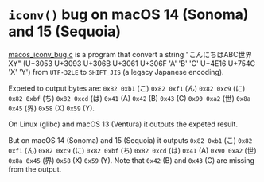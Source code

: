 # `iconv()` bug on macOS 14 (Sonoma) and 15 (Sequoia)

[macos\_iconv\_bug.c](macos_iconv_bug.c) is a program that convert a string "こんにちはABC世界XY" (U+3053 U+3093 U+306B U+3061 U+306F 'A' 'B' 'C' U+4E16 U+754C 'X' 'Y') from `UTF-32LE` to `SHIFT_JIS` (a legacy Japanese encoding).

Expeted to output bytes are: `0x82 0xb1` (こ) `0x82 0xf1` (ん) `0x82 0xc9` (に) `0x82 0xbf` (ち) `0x82 0xcd` (は) `0x41` (A) `0x42` (B) `0x43` (C)  `0x90 0xa2` (世) `0x8a 0x45` (界) `0x58` (X) `0x59` (Y).

On Linux (glibc) and macOS 13 (Ventura) it outputs the expeted result.

But on macOS 14 (Sonoma) and 15 (Sequoia) it outputs `0x82 0xb1` (こ) `0x82 0xf1` (ん) `0x82 0xc9` (に) `0x82 0xbf` (ち) `0x82 0xcd` (は) `0x41` (A) `0x90 0xa2` (世) `0x8a 0x45` (界) `0x58` (X) `0x59` (Y). Note that `0x42` (B) and `0x43` (C) are missing from the output.
